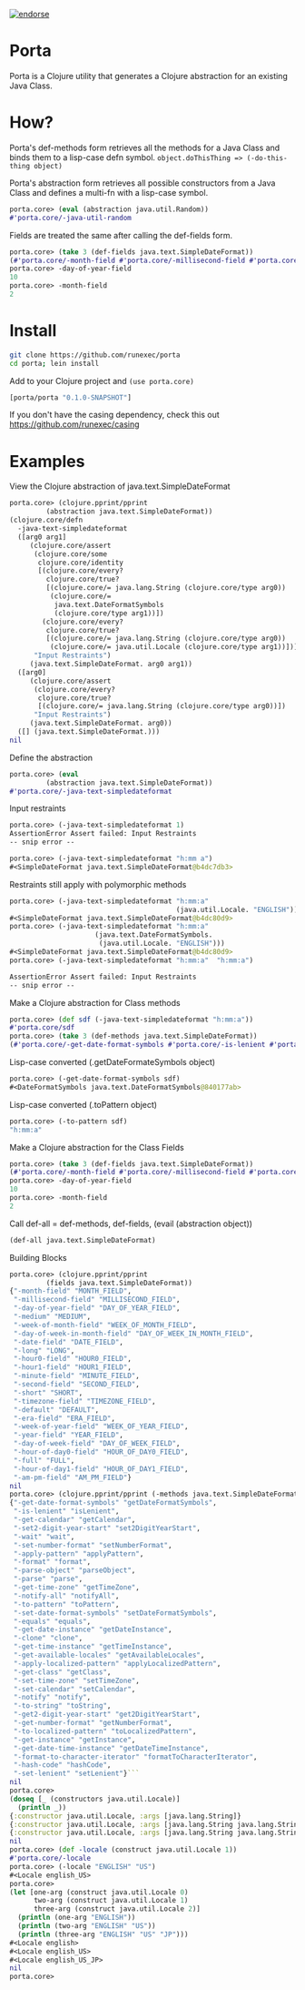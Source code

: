 [![endorse](https://api.coderwall.com/runexec/endorsecount.png)](https://coderwall.com/runexec)

Porta
=====

Porta is a Clojure utility that generates a Clojure abstraction
for an existing Java Class.

How?
=====

Porta's def-methods form retrieves all the methods for a Java
Class and binds them to a lisp-case defn symbol.
```object.doThisThing => (-do-this-thing object)```

Porta's abstraction form retrieves all possible constructors
from a Java Class and defines a multi-fn with a lisp-case symbol.
```clojure
porta.core> (eval (abstraction java.util.Random))
#'porta.core/-java-util-random
```

Fields are treated the same after calling the def-fields form.
```clojure
porta.core> (take 3 (def-fields java.text.SimpleDateFormat))
(#'porta.core/-month-field #'porta.core/-millisecond-field #'porta.core/-day-of-year-field)
porta.core> -day-of-year-field
10
porta.core> -month-field
2
```

Install
=====

```bash
git clone https://github.com/runexec/porta
cd porta; lein install
```

Add to your Clojure project and ```(use porta.core)```
```clojure
[porta/porta "0.1.0-SNAPSHOT"]
```

If you don't have the casing dependency, check this out https://github.com/runexec/casing

Examples
=====

View the Clojure abstraction of java.text.SimpleDateFormat

```clojure
porta.core> (clojure.pprint/pprint
	     (abstraction java.text.SimpleDateFormat))
(clojure.core/defn
  -java-text-simpledateformat
  ([arg0 arg1]
     (clojure.core/assert
      (clojure.core/some
       clojure.core/identity
       [(clojure.core/every?
         clojure.core/true?
         [(clojure.core/= java.lang.String (clojure.core/type arg0))
          (clojure.core/=
           java.text.DateFormatSymbols
           (clojure.core/type arg1))])
        (clojure.core/every?
         clojure.core/true?
         [(clojure.core/= java.lang.String (clojure.core/type arg0))
          (clojure.core/= java.util.Locale (clojure.core/type arg1))])])
      "Input Restraints")
     (java.text.SimpleDateFormat. arg0 arg1))
  ([arg0]
     (clojure.core/assert
      (clojure.core/every?
       clojure.core/true?
       [(clojure.core/= java.lang.String (clojure.core/type arg0))])
      "Input Restraints")
     (java.text.SimpleDateFormat. arg0))
  ([] (java.text.SimpleDateFormat.)))
nil
```

Define the abstraction

```clojure
porta.core> (eval
	     (abstraction java.text.SimpleDateFormat))
#'porta.core/-java-text-simpledateformat
```

Input restraints

```clojure
porta.core> (-java-text-simpledateformat 1)
AssertionError Assert failed: Input Restraints
-- snip error --

porta.core> (-java-text-simpledateformat "h:mm a")
#<SimpleDateFormat java.text.SimpleDateFormat@b4dc7db3>
```

Restraints still apply with polymorphic methods

```clojure
porta.core> (-java-text-simpledateformat "h:mm:a"
                                         (java.util.Locale. "ENGLISH"))
#<SimpleDateFormat java.text.SimpleDateFormat@b4dc80d9>
porta.core> (-java-text-simpledateformat "h:mm:a" 
					 (java.text.DateFormatSymbols.
					  (java.util.Locale. "ENGLISH")))
#<SimpleDateFormat java.text.SimpleDateFormat@b4dc80d9>
porta.core> (-java-text-simpledateformat "h:mm:a"  "h:mm:a")

AssertionError Assert failed: Input Restraints
-- snip error --
```

Make a Clojure abstraction for Class methods

```clojure
porta.core> (def sdf (-java-text-simpledateformat "h:mm:a"))
#'porta.core/sdf
porta.core> (take 3 (def-methods java.text.SimpleDateFormat))
(#'porta.core/-get-date-format-symbols #'porta.core/-is-lenient #'porta.core/-get-calendar)
```

Lisp-case converted (.getDateFormateSymbols object)

```clojure
porta.core> (-get-date-format-symbols sdf)
#<DateFormatSymbols java.text.DateFormatSymbols@840177ab>
```

Lisp-case converted (.toPattern object)

```clojure
porta.core> (-to-pattern sdf)
"h:mm:a"
```

Make a Clojure abstraction for the Class Fields

```clojure
porta.core> (take 3 (def-fields java.text.SimpleDateFormat))
(#'porta.core/-month-field #'porta.core/-millisecond-field #'porta.core/-day-of-year-field)
porta.core> -day-of-year-field
10
porta.core> -month-field
2
```

Call def-all = def-methods, def-fields, (evail (abstraction object))

```clojure
(def-all java.text.SimpleDateFormat)
```

Building Blocks

```clojure
porta.core> (clojure.pprint/pprint
	     (fields java.text.SimpleDateFormat))
{"-month-field" "MONTH_FIELD",
 "-millisecond-field" "MILLISECOND_FIELD",
 "-day-of-year-field" "DAY_OF_YEAR_FIELD",
 "-medium" "MEDIUM",
 "-week-of-month-field" "WEEK_OF_MONTH_FIELD",
 "-day-of-week-in-month-field" "DAY_OF_WEEK_IN_MONTH_FIELD",
 "-date-field" "DATE_FIELD",
 "-long" "LONG",
 "-hour0-field" "HOUR0_FIELD",
 "-hour1-field" "HOUR1_FIELD",
 "-minute-field" "MINUTE_FIELD",
 "-second-field" "SECOND_FIELD",
 "-short" "SHORT",
 "-timezone-field" "TIMEZONE_FIELD",
 "-default" "DEFAULT",
 "-era-field" "ERA_FIELD",
 "-week-of-year-field" "WEEK_OF_YEAR_FIELD",
 "-year-field" "YEAR_FIELD",
 "-day-of-week-field" "DAY_OF_WEEK_FIELD",
 "-hour-of-day0-field" "HOUR_OF_DAY0_FIELD",
 "-full" "FULL",
 "-hour-of-day1-field" "HOUR_OF_DAY1_FIELD",
 "-am-pm-field" "AM_PM_FIELD"}
nil
porta.core> (clojure.pprint/pprint (-methods java.text.SimpleDateFormat))
{"-get-date-format-symbols" "getDateFormatSymbols",
 "-is-lenient" "isLenient",
 "-get-calendar" "getCalendar",
 "-set2-digit-year-start" "set2DigitYearStart",
 "-wait" "wait",
 "-set-number-format" "setNumberFormat",
 "-apply-pattern" "applyPattern",
 "-format" "format",
 "-parse-object" "parseObject",
 "-parse" "parse",
 "-get-time-zone" "getTimeZone",
 "-notify-all" "notifyAll",
 "-to-pattern" "toPattern",
 "-set-date-format-symbols" "setDateFormatSymbols",
 "-equals" "equals",
 "-get-date-instance" "getDateInstance",
 "-clone" "clone",
 "-get-time-instance" "getTimeInstance",
 "-get-available-locales" "getAvailableLocales",
 "-apply-localized-pattern" "applyLocalizedPattern",
 "-get-class" "getClass",
 "-set-time-zone" "setTimeZone",
 "-set-calendar" "setCalendar",
 "-notify" "notify",
 "-to-string" "toString",
 "-get2-digit-year-start" "get2DigitYearStart",
 "-get-number-format" "getNumberFormat",
 "-to-localized-pattern" "toLocalizedPattern",
 "-get-instance" "getInstance",
 "-get-date-time-instance" "getDateTimeInstance",
 "-format-to-character-iterator" "formatToCharacterIterator",
 "-hash-code" "hashCode",
 "-set-lenient" "setLenient"}```
nil
porta.core>
(doseq [_ (constructors java.util.Locale)] 
  (println _))
{:constructor java.util.Locale, :args [java.lang.String]}
{:constructor java.util.Locale, :args [java.lang.String java.lang.String]}
{:constructor java.util.Locale, :args [java.lang.String java.lang.String java.lang.String]}
nil
porta.core> (def -locale (construct java.util.Locale 1))
#'porta.core/-locale
porta.core> (-locale "ENGLISH" "US")
#<Locale english_US>
porta.core> 
(let [one-arg (construct java.util.Locale 0)
      two-arg (construct java.util.Locale 1)
      three-arg (construct java.util.Locale 2)]
  (println (one-arg "ENGLISH"))
  (println (two-arg "ENGLISH" "US"))
  (println (three-arg "ENGLISH" "US" "JP")))
#<Locale english>
#<Locale english_US>
#<Locale english_US_JP>
nil
porta.core> 
```
